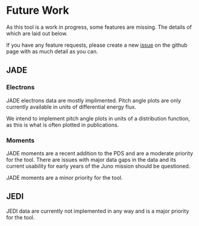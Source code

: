 # Future Work
As this tool is a work in progress, some features are missing. The details of which are laid out below.

If you have any feature requests, please create a new [issue](https://github.com/daraghhollman/JUPT/issues) on the github page with as much detail as you can.

## JADE

### Electrons
JADE electrons data are mostly implimented. Pitch angle plots are only currently available in units of differential energy flux.

We intend to implement pitch angle plots in units of a distribution function, as this is what is often plotted in publications.

### Moments
JADE moments are a recent addition to the PDS and are a moderate priority for the tool. There are issues with major data gaps in the data and its current usability for early years of the Juno mission should be questioned.

JADE moments are a minor priority for the tool.

## JEDI
JEDI data are currently not implemented in any way and is a major priority for the tool.

